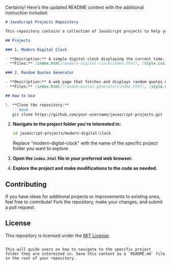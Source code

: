 Certainly! Here's the updated README content with the additional instruction included:

```markdown
# JavaScript Projects Repository

This repository contains a collection of JavaScript projects to help you learn and practice various concepts. Each project is designed to be a standalone application, and you can explore and modify them individually.

## Projects

### 1. Modern Digital Clock

- **Description:** A simple digital clock displaying the current time. It includes features like real-time updates and a button to switch between 12-hour and 24-hour formats.
- **Files:** [index.html](modern-digital-clock/index.html), [style.css](modern-digital-clock/style.css), [script.js](modern-digital-clock/script.js)

### 2. Random Quotes Generator

- **Description:** A web page that fetches and displays random quotes using the Quotable API. It includes a button to get a new random quote.
- **Files:** [index.html](random-quotes-generator/index.html), [style.css](random-quotes-generator/style.css), [script.js](random-quotes-generator/script.js)

## How to Use

1. **Clone the repository:**
   ```bash
   git clone https://github.com/your-username/javascript-projects.git
   ```

2. **Navigate to the project folder you're interested in:**
   ```bash
   cd javascript-projects/modern-digital-clock
   ```

   Replace "modern-digital-clock" with the name of the specific project folder you want to explore.

3. **Open the `index.html` file in your preferred web browser.**

4. **Explore the project and make modifications to the code as needed.**

## Contributing

If you have ideas for additional projects or improvements to existing ones, feel free to contribute! Fork the repository, make your changes, and submit a pull request.

## License

This repository is licensed under the [MIT License](LICENSE).
```

This will guide users on how to navigate to the specific project folder they are interested in. Save this content as a `README.md` file in the root of your repository.